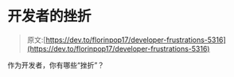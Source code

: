 # 开发者的挫折

> 原文:[https://dev.to/florinpop17/developer-frustrations-5316](https://dev.to/florinpop17/developer-frustrations-5316)

作为开发者，你有哪些“挫折”？